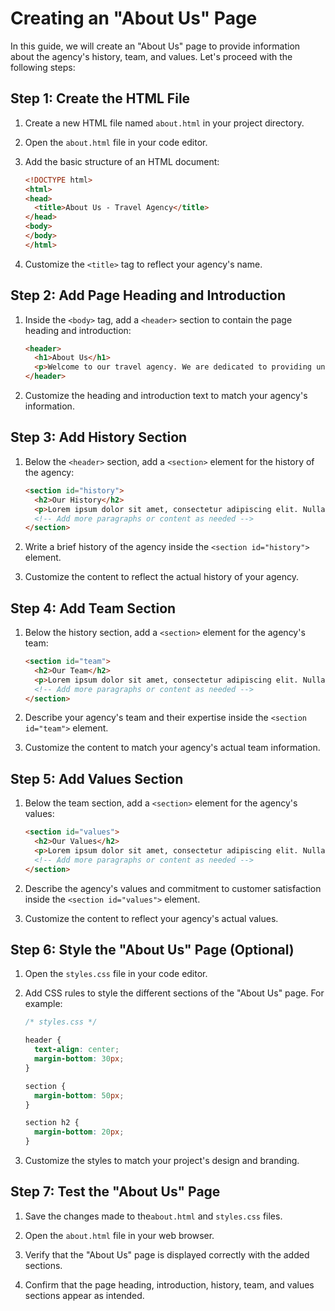 # Creating an "About Us" Page

In this guide, we will create an "About Us" page to provide information about the agency's history, team, and values. Let's proceed with the following steps:

## Step 1: Create the HTML File

1. Create a new HTML file named `about.html` in your project directory.

2. Open the `about.html` file in your code editor.

3. Add the basic structure of an HTML document:

    ```html
    <!DOCTYPE html>
    <html>
    <head>
      <title>About Us - Travel Agency</title>
    </head>
    <body>
    </body>
    </html>
    ```

4. Customize the `<title>` tag to reflect your agency's name.

## Step 2: Add Page Heading and Introduction

1. Inside the `<body>` tag, add a `<header>` section to contain the page heading and introduction:

    ```html
    <header>
      <h1>About Us</h1>
      <p>Welcome to our travel agency. We are dedicated to providing unforgettable travel experiences.</p>
    </header>
    ```

2. Customize the heading and introduction text to match your agency's information.

## Step 3: Add History Section

1. Below the `<header>` section, add a `<section>` element for the history of the agency:
    
    ```html
    <section id="history">
      <h2>Our History</h2>
      <p>Lorem ipsum dolor sit amet, consectetur adipiscing elit. Nullam semper quam eget dui consectetur, at placerat sem feugiat.</p>
      <!-- Add more paragraphs or content as needed -->
    </section>
    ```

2. Write a brief history of the agency inside the `<section id="history">` element.

3. Customize the content to reflect the actual history of your agency.

## Step 4: Add Team Section

1. Below the history section, add a `<section>` element for the agency's team:

    ```html
    <section id="team">
      <h2>Our Team</h2>
      <p>Lorem ipsum dolor sit amet, consectetur adipiscing elit. Nullam semper quam eget dui consectetur, at placerat sem feugiat.</p>
      <!-- Add more paragraphs or content as needed -->
    </section>
    ```

2. Describe your agency's team and their expertise inside the `<section id="team">` element.

3. Customize the content to match your agency's actual team information.

## Step 5: Add Values Section

1. Below the team section, add a `<section>` element for the agency's values:

    ```html
    <section id="values">
      <h2>Our Values</h2>
      <p>Lorem ipsum dolor sit amet, consectetur adipiscing elit. Nullam semper quam eget dui consectetur, at placerat sem feugiat.</p>
      <!-- Add more paragraphs or content as needed -->
    </section>
    ```

2. Describe the agency's values and commitment to customer satisfaction inside the `<section id="values">` element.

3. Customize the content to reflect your agency's actual values.

## Step 6: Style the "About Us" Page (Optional)

1. Open the `styles.css` file in your code editor.

2. Add CSS rules to style the different sections of the "About Us" page. For example:

    ```css
    /* styles.css */
    
    header {
      text-align: center;
      margin-bottom: 30px;
    }
    
    section {
      margin-bottom: 50px;
    }
    
    section h2 {
      margin-bottom: 20px;
    }
    ```

3. Customize the styles to match your project's design and branding.

## Step 7: Test the "About Us" Page

1. Save the changes made to the`about.html` and `styles.css` files.

2. Open the `about.html` file in your web browser.

3. Verify that the "About Us" page is displayed correctly with the added sections.

4. Confirm that the page heading, introduction, history, team, and values sections appear as intended.